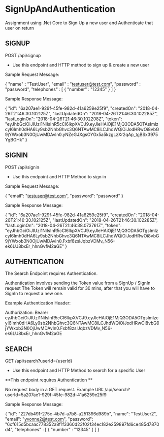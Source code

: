 # SignUpAndAuthentication
Assignment using .Net Core to Sign Up a new user and Authenticate that user on return

SIGNUP
------

POST /api/signup
- Use this endpoint and HTTP method to sign up & create a new user

Sample Request Message:

{
	"name" : "TestUser",
	"email" : "testuser@test.com",
	"password" : "password",
	"telephones" : [
		{
			"number" : "12345"
		}
	]
}

Sample Response Message:

{
    "id": "6a207ae1-929f-45fe-982d-41a6259e25f9",
    "createdOn": "2018-04-26T21:46:30.102125Z",
    "lastUpdatedOn": "2018-04-26T21:46:30.102285Z",
    "lastLoginOn": "2018-04-26T21:46:30.102208Z",
    "token": "eyJhbGciOiJIUzI1NiIsInR5cCI6IkpXVCJ9.eyJleHAiOjE1MjQ3ODA5OTAsImlzcyI6Imh0dHA6Ly9sb2NhbGhvc3Q6NTAwMC8iLCJhdWQiOiJodHRwOi8vbG9jYWxob3N0OjUwMDAvIn0.yNZeGJXgsOYGx5a5kzgLzXr2qAp_tgBSx3975YgBGHk"
}

SIGNIN
------

POST /api/signin
- Use this endpoint and HTTP Method to sign in

Sample Request Message:

 {
 	"email": "testuser@test.com",
 	"password": "password"
}

Sample Response Message:

{
    "id": "6a207ae1-929f-45fe-982d-41a6259e25f9",
    "createdOn": "2018-04-26T21:46:30.102125Z",
    "lastUpdatedOn": "2018-04-26T21:46:30.102285Z",
    "lastLoginOn": "2018-04-26T21:46:38.073761Z",
    "token": "eyJhbGciOiJIUzI1NiIsInR5cCI6IkpXVCJ9.eyJleHAiOjE1MjQ3ODA5OTgsImlzcyI6Imh0dHA6Ly9sb2NhbGhvc3Q6NTAwMC8iLCJhdWQiOiJodHRwOi8vbG9jYWxob3N0OjUwMDAvIn0.Fxbf8zslJqbzVDMv_N56-ek6LU8bxEr_hhnGvfM2aGE"
}

AUTHENTICATION
--------------

The Search Endpoint requires Authentication.

Authentication involves sending the Token value from a SignUp / SignIn request
The Token will remain valid for 30 mins, after that you will have to SignIn to request a new one.

Example Authentication Header:

Authorization: Bearer eyJhbGciOiJIUzI1NiIsInR5cCI6IkpXVCJ9.eyJleHAiOjE1MjQ3ODA5OTgsImlzcyI6Imh0dHA6Ly9sb2NhbGhvc3Q6NTAwMC8iLCJhdWQiOiJodHRwOi8vbG9jYWxob3N0OjUwMDAvIn0.Fxbf8zslJqbzVDMv_N56-ek6LU8bxEr_hhnGvfM2aGE



SEARCH
------

GET /api/search?userId={userId}
- Use this endpoint and HTTP Method to search for a specific User

**This endpoint requires Authentication **

No request body in a GET request. 
Example URI: /api/search?userId=5a207ae1-929f-45fe-982d-41a6259e25f9

Sample Response Message:

{
    "id": "227db491-275c-4b7d-a7b8-a251396d989b",
    "name": "TestUser2",
    "email": "yvonne2@test.com",
    "password": "6cf615d5bcaac778352a8f1f3360d23f02f34ec182e259897fd6ce485d7870d4",
	"telephones" : [
		{
			"number" : "12345"
		}
	]
}






